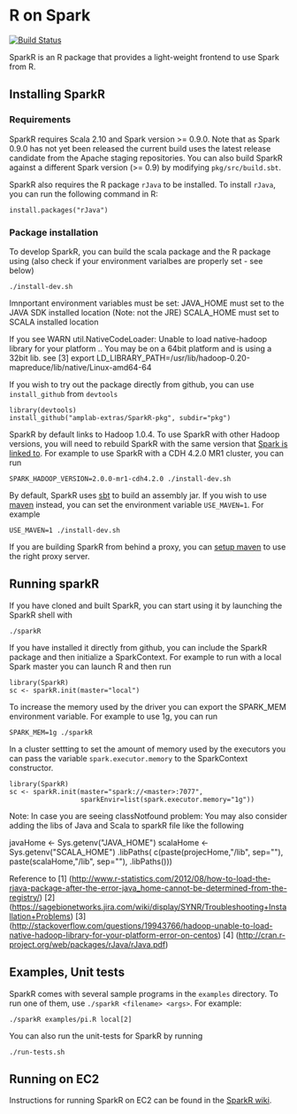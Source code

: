 # R on Spark

[![Build Status](https://travis-ci.org/amplab-extras/SparkR-pkg.png?branch=master)](https://travis-ci.org/amplab-extras/SparkR-pkg)

SparkR is an R package that provides a light-weight frontend to use Spark from
R.

## Installing SparkR

### Requirements
SparkR requires Scala 2.10 and Spark version >= 0.9.0. Note that as
Spark 0.9.0 has not yet been released the current build uses the latest release
candidate from the Apache staging repositories. You can also build SparkR against a
different Spark version (>= 0.9) by modifying `pkg/src/build.sbt`.

SparkR also requires the R package `rJava` to be installed. To install `rJava`,
you can run the following command in R:

    install.packages("rJava")


### Package installation
To develop SparkR, you can build the scala package and the R package using (also check if your environment varialbes are properly set - see below)

    ./install-dev.sh

Imnportant environment variables must be set:
JAVA_HOME must set to the JAVA SDK installed location (Note: not the JRE) 
SCALA_HOME must set to SCALA installed location 

If you see WARN util.NativeCodeLoader: Unable to load native-hadoop library for your platform ..
You may be on a 64bit platform and is using  a 32bit lib. see [3]
export LD_LIBRARY_PATH=/usr/lib/hadoop-0.20-mapreduce/lib/native/Linux-amd64-64

If you wish to try out the package directly from github, you can use `install_github` from `devtools`

    library(devtools)
    install_github("amplab-extras/SparkR-pkg", subdir="pkg")

SparkR by default links to Hadoop 1.0.4. To use SparkR with other Hadoop
versions, you will need to rebuild SparkR with the same version that [Spark is
linked
to](http://spark.incubator.apache.org/docs/latest/index.html#a-note-about-hadoop-versions). 
For example to use SparkR with a CDH 4.2.0 MR1 cluster, you can run

    SPARK_HADOOP_VERSION=2.0.0-mr1-cdh4.2.0 ./install-dev.sh

By default, SparkR uses [sbt](http://www.scala-sbt.org) to build an assembly
jar. If you wish to use [maven](http://maven.apache.org/) instead, you can set
the environment variable `USE_MAVEN=1`. For example

    USE_MAVEN=1 ./install-dev.sh
    
If you are building SparkR from behind a proxy, you can [setup maven](https://maven.apache.org/guides/mini/guide-proxies.html) to use the right proxy
server.


## Running sparkR
If you have cloned and built SparkR, you can start using it by launching the SparkR
shell with

    ./sparkR

If you have installed it directly from github, you can include the SparkR
package and then initialize a SparkContext. For example to run with a local
Spark master you can launch R and then run

    library(SparkR)
    sc <- sparkR.init(master="local")

To increase the memory used by the driver you can export the SPARK\_MEM
environment variable. For example to use 1g, you can run

    SPARK_MEM=1g ./sparkR

In a cluster settting to set the amount of memory used by the executors you can
pass the variable `spark.executor.memory` to the SparkContext constructor.

    library(SparkR)
    sc <- sparkR.init(master="spark://<master>:7077",
                      sparkEnvir=list(spark.executor.memory="1g"))

Note: 
In case you are seeing classNotfound problem: 
You may also consider adding the libs of Java and Scala to sparkR file like the following

  javaHome <- Sys.getenv("JAVA_HOME")
  scalaHome <- Sys.getenv("SCALA_HOME")
  .libPaths( c(paste(projecHome,"/lib", sep=""), 
	       paste(scalaHome,"/lib", sep=""),
           .libPaths()))

Reference to 
[1] (http://www.r-statistics.com/2012/08/how-to-load-the-rjava-package-after-the-error-java_home-cannot-be-determined-from-the-registry/)
[2] (https://sagebionetworks.jira.com/wiki/display/SYNR/Troubleshooting+Installation+Problems)
[3] (http://stackoverflow.com/questions/19943766/hadoop-unable-to-load-native-hadoop-library-for-your-platform-error-on-centos)
[4] (http://cran.r-project.org/web/packages/rJava/rJava.pdf)

## Examples, Unit tests

SparkR comes with several sample programs in the `examples` directory.
To run one of them, use `./sparkR <filename> <args>`. For example:

    ./sparkR examples/pi.R local[2]  

You can also run the unit-tests for SparkR by running

    ./run-tests.sh

## Running on EC2

Instructions for running SparkR on EC2 can be found in the
[SparkR wiki](https://github.com/amplab-extras/SparkR-pkg/wiki/SparkR-on-EC2).
